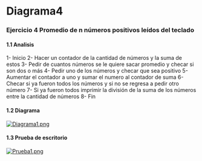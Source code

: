 # Diagrama4
### Ejercicio 4 Promedio de n números positivos leídos del teclado
#### 1.1 Analisis
1-	Inicio 
2-	Hacer un contador de la cantidad de números y la suma de estos
3-	Pedir de cuantos números se le quiere sacar promedio y checar si son dos o más 
4-	Pedir uno de los números y checar que sea positivo 
5-	Aumentar el contador a uno y sumar el numero al contador de suma 
6-	Checar si ya fueron todos los números y si no se regresa a pedir otro número
7-	Si ya fueron todos imprimir la división de la suma de los números entre la cantidad de números 
8-	Fin 
#### 1.2 Diagrama
[![Diagrama1.png](https://i.gyazo.com/7915aafa74a60a61daf432acd2ff63d5.png)](https://postimg.cc/nMwrWKHt)
#### 1.3 Prueba de escritorio
[![Prueba1.png](https://i.gyazo.com/c102a68efb1907e424363c2807296a83.png)](https://postimg.cc/8j6yJHcp)
